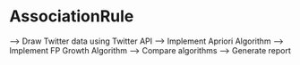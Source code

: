 # AssociationRule
--> Draw Twitter data using Twitter API
--> Implement Apriori Algorithm
--> Implement FP Growth Algorithm
--> Compare algorithms
--> Generate report
